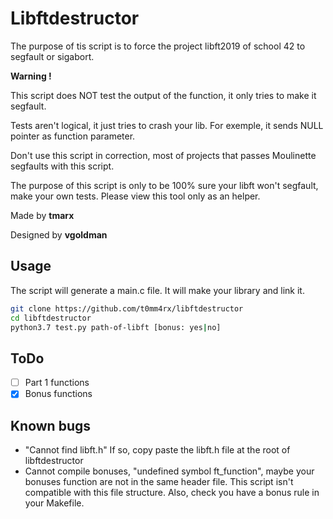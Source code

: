 # Libftdestructor

The purpose of tis script is to force the project libft2019 of school 42 to segfault or sigabort.

**Warning !**

This script does NOT test the output of the function, it only tries to make it segfault.

Tests aren't logical, it just tries to crash your lib. For exemple, it sends NULL pointer as function parameter.

Don't use this script in correction, most of projects that passes Moulinette segfaults with this script.

The purpose of this script is only to be 100% sure your libft won't segfault, make your own tests. Please view this tool only as an helper.

Made by **tmarx**

Designed by **vgoldman**

## Usage
The script will generate a main.c file. It will make your library and link it.
```sh
git clone https://github.com/t0mm4rx/libftdestructor
cd libftdestructor
python3.7 test.py path-of-libft [bonus: yes|no]
```

## ToDo
- [ ] Part 1 functions
- [x] Bonus functions

## Known bugs
- "Cannot find libft.h"
  If so, copy paste the libft.h file at the root of libftdestructor
- Cannot compile bonuses, "undefined symbol ft_function", maybe your bonuses function are not in the same header file. This script isn't compatible with this file structure. Also, check you have a bonus rule in your Makefile.
